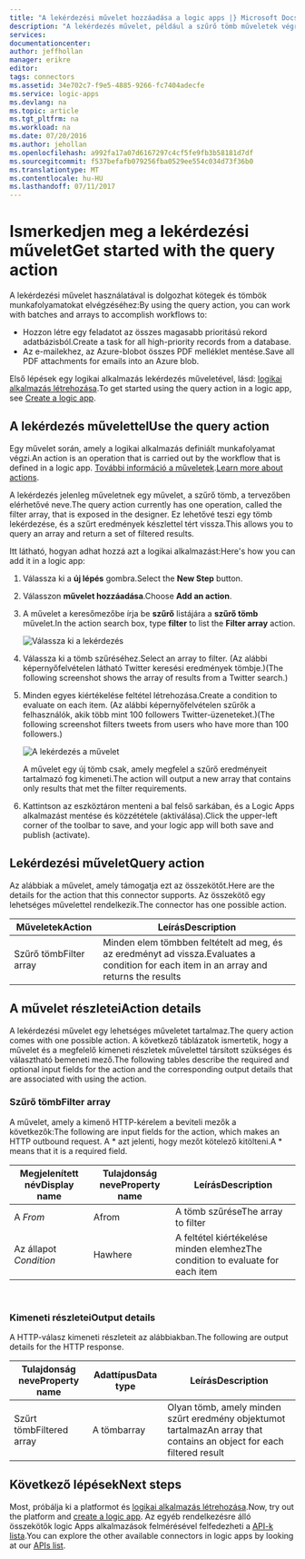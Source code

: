 ```yaml
---
title: "A lekérdezési művelet hozzáadása a logic apps |} Microsoft Docs"
description: "A lekérdezés művelet, például a szűrő tömb műveletek végrehajtásához áttekintése."
services: 
documentationcenter: 
author: jeffhollan
manager: erikre
editor: 
tags: connectors
ms.assetid: 34e702c7-f9e5-4885-9266-fc7404adecfe
ms.service: logic-apps
ms.devlang: na
ms.topic: article
ms.tgt_pltfrm: na
ms.workload: na
ms.date: 07/20/2016
ms.author: jehollan
ms.openlocfilehash: a992fa17a07d6167297c4cf5fe9fb3b58181d7df
ms.sourcegitcommit: f537befafb079256fba0529ee554c034d73f36b0
ms.translationtype: MT
ms.contentlocale: hu-HU
ms.lasthandoff: 07/11/2017
---
```

# <a name="get-started-with-the-query-action"></a><span data-ttu-id="3b4ce-103">Ismerkedjen meg a lekérdezési művelet</span><span class="sxs-lookup"><span data-stu-id="3b4ce-103">Get started with the query action</span></span>
<span data-ttu-id="3b4ce-104">A lekérdezési művelet használatával is dolgozhat kötegek és tömbök munkafolyamatokat elvégzéséhez:</span><span class="sxs-lookup"><span data-stu-id="3b4ce-104">By using the query action, you can work with batches and arrays to accomplish workflows to:</span></span>

* <span data-ttu-id="3b4ce-105">Hozzon létre egy feladatot az összes magasabb prioritású rekord adatbázisból.</span><span class="sxs-lookup"><span data-stu-id="3b4ce-105">Create a task for all high-priority records from a database.</span></span>
* <span data-ttu-id="3b4ce-106">Az e-mailekhez, az Azure-blobot összes PDF melléklet mentése.</span><span class="sxs-lookup"><span data-stu-id="3b4ce-106">Save all PDF attachments for emails into an Azure blob.</span></span>

<span data-ttu-id="3b4ce-107">Első lépések egy logikai alkalmazás lekérdezés műveletével, lásd: [logikai alkalmazás létrehozása](../logic-apps/logic-apps-create-a-logic-app.md).</span><span class="sxs-lookup"><span data-stu-id="3b4ce-107">To get started using the query action in a logic app, see [Create a logic app](../logic-apps/logic-apps-create-a-logic-app.md).</span></span>

## <a name="use-the-query-action"></a><span data-ttu-id="3b4ce-108">A lekérdezés művelettel</span><span class="sxs-lookup"><span data-stu-id="3b4ce-108">Use the query action</span></span>
<span data-ttu-id="3b4ce-109">Egy művelet során, amely a logikai alkalmazás definiált munkafolyamat végzi.</span><span class="sxs-lookup"><span data-stu-id="3b4ce-109">An action is an operation that is carried out by the workflow that is defined in a logic app.</span></span> <span data-ttu-id="3b4ce-110">[További információ a műveletek](connectors-overview.md).</span><span class="sxs-lookup"><span data-stu-id="3b4ce-110">[Learn more about actions](connectors-overview.md).</span></span>  

<span data-ttu-id="3b4ce-111">A lekérdezés jelenleg műveletnek egy művelet, a szűrő tömb, a tervezőben elérhetővé neve.</span><span class="sxs-lookup"><span data-stu-id="3b4ce-111">The query action currently has one operation, called the filter array, that is exposed in the designer.</span></span> <span data-ttu-id="3b4ce-112">Ez lehetővé teszi egy tömb lekérdezése, és a szűrt eredmények készlettel tért vissza.</span><span class="sxs-lookup"><span data-stu-id="3b4ce-112">This allows you to query an array and return a set of filtered results.</span></span>

<span data-ttu-id="3b4ce-113">Itt látható, hogyan adhat hozzá azt a logikai alkalmazást:</span><span class="sxs-lookup"><span data-stu-id="3b4ce-113">Here's how you can add it in a logic app:</span></span>

1. <span data-ttu-id="3b4ce-114">Válassza ki a **új lépés** gombra.</span><span class="sxs-lookup"><span data-stu-id="3b4ce-114">Select the **New Step** button.</span></span>
2. <span data-ttu-id="3b4ce-115">Válasszon **művelet hozzáadása**.</span><span class="sxs-lookup"><span data-stu-id="3b4ce-115">Choose **Add an action**.</span></span>
3. <span data-ttu-id="3b4ce-116">A művelet a keresőmezőbe írja be **szűrő** listájára a **szűrő tömb** művelet.</span><span class="sxs-lookup"><span data-stu-id="3b4ce-116">In the action search box, type **filter** to list the **Filter array** action.</span></span>
   
    ![Válassza ki a lekérdezés](./media/connectors-native-query/using-action-1.png)
4. <span data-ttu-id="3b4ce-118">Válassza ki a tömb szűréséhez.</span><span class="sxs-lookup"><span data-stu-id="3b4ce-118">Select an array to filter.</span></span> <span data-ttu-id="3b4ce-119">(Az alábbi képernyőfelvételen látható Twitter keresési eredmények tömbje.)</span><span class="sxs-lookup"><span data-stu-id="3b4ce-119">(The following screenshot shows the array of results from a Twitter search.)</span></span>
5. <span data-ttu-id="3b4ce-120">Minden egyes kiértékelése feltétel létrehozása.</span><span class="sxs-lookup"><span data-stu-id="3b4ce-120">Create a condition to evaluate on each item.</span></span> <span data-ttu-id="3b4ce-121">(Az alábbi képernyőfelvételen szűrők a felhasználók, akik több mint 100 followers Twitter-üzeneteket.)</span><span class="sxs-lookup"><span data-stu-id="3b4ce-121">(The following screenshot filters tweets from users who have more than 100 followers.)</span></span>
   
    ![A lekérdezés a művelet](./media/connectors-native-query/using-action-2.png)
   
    <span data-ttu-id="3b4ce-123">A művelet egy új tömb csak, amely megfelel a szűrő eredményeit tartalmazó fog kimeneti.</span><span class="sxs-lookup"><span data-stu-id="3b4ce-123">The action will output a new array that contains only results that met the filter requirements.</span></span>
6. <span data-ttu-id="3b4ce-124">Kattintson az eszköztáron menteni a bal felső sarkában, és a Logic Apps alkalmazást mentése és közzététele (aktiválása).</span><span class="sxs-lookup"><span data-stu-id="3b4ce-124">Click the upper-left corner of the toolbar to save, and your logic app will both save and publish (activate).</span></span>

## <a name="query-action"></a><span data-ttu-id="3b4ce-125">Lekérdezési művelet</span><span class="sxs-lookup"><span data-stu-id="3b4ce-125">Query action</span></span>
<span data-ttu-id="3b4ce-126">Az alábbiak a művelet, amely támogatja ezt az összekötőt.</span><span class="sxs-lookup"><span data-stu-id="3b4ce-126">Here are the details for the action that this connector supports.</span></span> <span data-ttu-id="3b4ce-127">Az összekötő egy lehetséges művelettel rendelkezik.</span><span class="sxs-lookup"><span data-stu-id="3b4ce-127">The connector has one possible action.</span></span>

| <span data-ttu-id="3b4ce-128">Műveletek</span><span class="sxs-lookup"><span data-stu-id="3b4ce-128">Action</span></span> | <span data-ttu-id="3b4ce-129">Leírás</span><span class="sxs-lookup"><span data-stu-id="3b4ce-129">Description</span></span> |
| --- | --- |
| <span data-ttu-id="3b4ce-130">Szűrő tömb</span><span class="sxs-lookup"><span data-stu-id="3b4ce-130">Filter array</span></span> |<span data-ttu-id="3b4ce-131">Minden elem tömbben feltételt ad meg, és az eredményt ad vissza.</span><span class="sxs-lookup"><span data-stu-id="3b4ce-131">Evaluates a condition for each item in an array and returns the results</span></span> |

## <a name="action-details"></a><span data-ttu-id="3b4ce-132">A művelet részletei</span><span class="sxs-lookup"><span data-stu-id="3b4ce-132">Action details</span></span>
<span data-ttu-id="3b4ce-133">A lekérdezési művelet egy lehetséges műveletet tartalmaz.</span><span class="sxs-lookup"><span data-stu-id="3b4ce-133">The query action comes with one possible action.</span></span> <span data-ttu-id="3b4ce-134">A következő táblázatok ismertetik, hogy a művelet és a megfelelő kimeneti részletek művelettel társított szükséges és választható bemeneti mező.</span><span class="sxs-lookup"><span data-stu-id="3b4ce-134">The following tables describe the required and optional input fields for the action and the corresponding output details that are associated with using the action.</span></span>

### <a name="filter-array"></a><span data-ttu-id="3b4ce-135">Szűrő tömb</span><span class="sxs-lookup"><span data-stu-id="3b4ce-135">Filter array</span></span>
<span data-ttu-id="3b4ce-136">A művelet, amely a kimenő HTTP-kérelem a beviteli mezők a következők:</span><span class="sxs-lookup"><span data-stu-id="3b4ce-136">The following are input fields for the action, which makes an HTTP outbound request.</span></span>
<span data-ttu-id="3b4ce-137">A * azt jelenti, hogy mezőt kötelező kitölteni.</span><span class="sxs-lookup"><span data-stu-id="3b4ce-137">A * means that it is a required field.</span></span>

| <span data-ttu-id="3b4ce-138">Megjelenített név</span><span class="sxs-lookup"><span data-stu-id="3b4ce-138">Display name</span></span> | <span data-ttu-id="3b4ce-139">Tulajdonság neve</span><span class="sxs-lookup"><span data-stu-id="3b4ce-139">Property name</span></span> | <span data-ttu-id="3b4ce-140">Leírás</span><span class="sxs-lookup"><span data-stu-id="3b4ce-140">Description</span></span> |
| --- | --- | --- |
| <span data-ttu-id="3b4ce-141">A *</span><span class="sxs-lookup"><span data-stu-id="3b4ce-141">From*</span></span> |<span data-ttu-id="3b4ce-142">A</span><span class="sxs-lookup"><span data-stu-id="3b4ce-142">from</span></span> |<span data-ttu-id="3b4ce-143">A tömb szűrése</span><span class="sxs-lookup"><span data-stu-id="3b4ce-143">The array to filter</span></span> |
| <span data-ttu-id="3b4ce-144">Az állapot *</span><span class="sxs-lookup"><span data-stu-id="3b4ce-144">Condition*</span></span> |<span data-ttu-id="3b4ce-145">Ha</span><span class="sxs-lookup"><span data-stu-id="3b4ce-145">where</span></span> |<span data-ttu-id="3b4ce-146">A feltétel kiértékelése minden elemhez</span><span class="sxs-lookup"><span data-stu-id="3b4ce-146">The condition to evaluate for each item</span></span> |

<br>

### <a name="output-details"></a><span data-ttu-id="3b4ce-147">Kimeneti részletei</span><span class="sxs-lookup"><span data-stu-id="3b4ce-147">Output details</span></span>
<span data-ttu-id="3b4ce-148">A HTTP-válasz kimeneti részleteit az alábbiakban.</span><span class="sxs-lookup"><span data-stu-id="3b4ce-148">The following are output details for the HTTP response.</span></span>

| <span data-ttu-id="3b4ce-149">Tulajdonság neve</span><span class="sxs-lookup"><span data-stu-id="3b4ce-149">Property name</span></span> | <span data-ttu-id="3b4ce-150">Adattípus</span><span class="sxs-lookup"><span data-stu-id="3b4ce-150">Data type</span></span> | <span data-ttu-id="3b4ce-151">Leírás</span><span class="sxs-lookup"><span data-stu-id="3b4ce-151">Description</span></span> |
| --- | --- | --- |
| <span data-ttu-id="3b4ce-152">Szűrt tömb</span><span class="sxs-lookup"><span data-stu-id="3b4ce-152">Filtered array</span></span> |<span data-ttu-id="3b4ce-153">A tömb</span><span class="sxs-lookup"><span data-stu-id="3b4ce-153">array</span></span> |<span data-ttu-id="3b4ce-154">Olyan tömb, amely minden szűrt eredmény objektumot tartalmaz</span><span class="sxs-lookup"><span data-stu-id="3b4ce-154">An array that contains an object for each filtered result</span></span> |

## <a name="next-steps"></a><span data-ttu-id="3b4ce-155">Következő lépések</span><span class="sxs-lookup"><span data-stu-id="3b4ce-155">Next steps</span></span>
<span data-ttu-id="3b4ce-156">Most, próbálja ki a platformot és [logikai alkalmazás létrehozása](../logic-apps/logic-apps-create-a-logic-app.md).</span><span class="sxs-lookup"><span data-stu-id="3b4ce-156">Now, try out the platform and [create a logic app](../logic-apps/logic-apps-create-a-logic-app.md).</span></span> <span data-ttu-id="3b4ce-157">Az egyéb rendelkezésre álló összekötők logic Apps alkalmazások felmérésével felfedezheti a [API-k lista](apis-list.md).</span><span class="sxs-lookup"><span data-stu-id="3b4ce-157">You can explore the other available connectors in logic apps by looking at our [APIs list](apis-list.md).</span></span>


